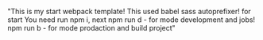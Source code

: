 "This is my start webpack template! This used babel sass autoprefixer! for start You need run  npm i, next npm run d - for mode development and jobs!  npm run b - for mode prodaction and build project" 
